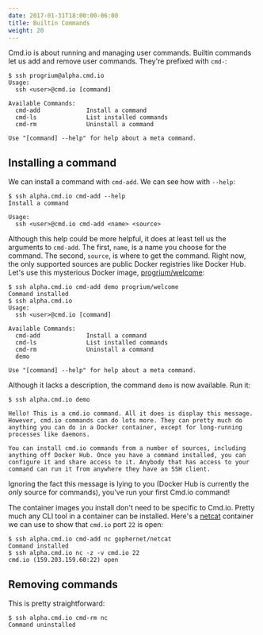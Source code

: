 ```yaml
---
date: 2017-01-31T18:00:00-06:00
title: Builtin Commands
weight: 20
---
```


Cmd.io is about running and managing user commands. Builtin commands let us add and
remove user commands. They're prefixed with `cmd-`:

```
$ ssh progrium@alpha.cmd.io
Usage:
  ssh <user>@cmd.io [command]

Available Commands:
  cmd-add             Install a command
  cmd-ls              List installed commands
  cmd-rm              Uninstall a command

Use "[command] --help" for help about a meta command.
```

## Installing a command

We can install a command with `cmd-add`. We can see how with `--help`:

```
$ ssh alpha.cmd.io cmd-add --help
Install a command

Usage:
  ssh <user>@cmd.io cmd-add <name> <source>

```

Although this help could be more helpful, it does at least tell us the arguments
to `cmd-add`. The first, `name`, is a name you choose for the command. The
second, `source`, is where to get the command. Right now, the only supported
sources are public Docker registries like Docker Hub. Let's use this mysterious
Docker image, [progrium/welcome](https://hub.docker.com/r/progrium/welcome/):

```
$ ssh alpha.cmd.io cmd-add demo progrium/welcome
Command installed
$ ssh alpha.cmd.io
Usage:
  ssh <user>@cmd.io [command]

Available Commands:
  cmd-add             Install a command
  cmd-ls              List installed commands
  cmd-rm              Uninstall a command
  demo

Use "[command] --help" for help about a meta command.

```

Although it lacks a description, the command `demo` is now available. Run it:

```
$ ssh alpha.cmd.io demo

Hello! This is a cmd.io command. All it does is display this message.
However, cmd.io commands can do lots more. They can pretty much do
anything you can do in a Docker container, except for long-running
processes like daemons.

You can install cmd.io commands from a number of sources, including
anything off Docker Hub. Once you have a command installed, you can
configure it and share access to it. Anybody that has access to your
command can run it from anywhere they have an SSH client.

```

Ignoring the fact this message is lying to you (Docker Hub is currently the
*only* source for commands), you've run your first Cmd.io command!

The container images you install don't need to be specific to Cmd.io. Pretty
much any CLI tool in a container can be installed. Here's a
[netcat](https://hub.docker.com/r/gophernet/netcat/) container we can use to
show that `cmd.io` port `22` is open:

```
$ ssh alpha.cmd.io cmd-add nc gophernet/netcat
Command installed
$ ssh alpha.cmd.io nc -z -v cmd.io 22
cmd.io (159.203.159.60:22) open
```

## Removing commands

This is pretty straightforward:

```
$ ssh alpha.cmd.io cmd-rm nc
Command uninstalled
```
